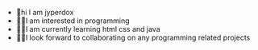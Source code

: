- 👋hi l am jyperdox
- 👨‍💻I am interested in programming
- 👩‍🎓I am currently learning html css and java
- 🤝🏻I look forward to collaborating on any programming related projects

<!---
Jyperdox/Jyperdox is a ✨ special ✨ repository because its `README.md` (this file) appears on your GitHub profile.
You can click the Preview link to take a look at your changes.
--->
